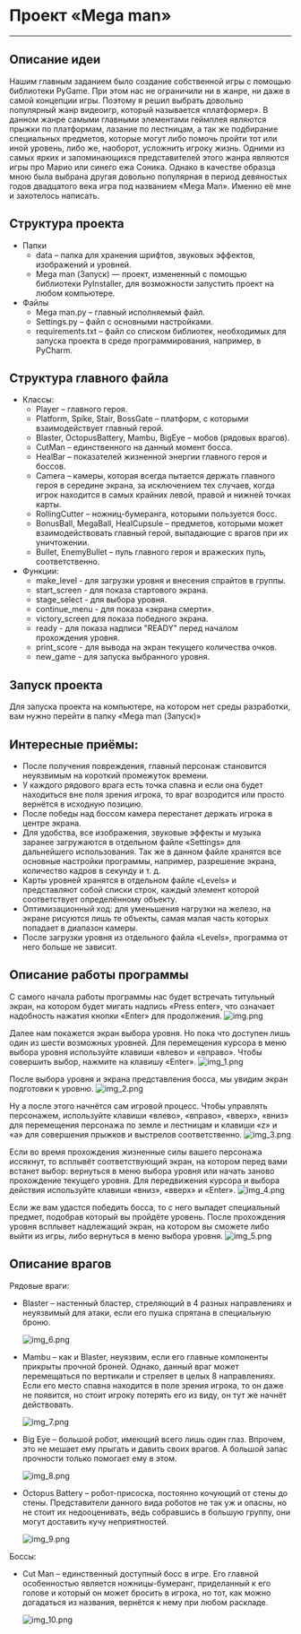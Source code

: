 # Проект «Mega man»

---

## Описание идеи
Нашим главным заданием было создание собственной игры с помощью библиотеки PyGame.
При этом нас не ограничили ни в жанре, ни даже в самой концепции игры. Поэтому я решил выбрать довольно
популярный жанр видеоигр, который называется «платформер». В данном жанре самыми главными элементами геймплея
являются прыжки по платформам, лазание по лестницам, а так же подбирание специальных предметов, которые могут либо 
помочь пройти тот или иной уровень, либо же, наоборот, усложнить игроку жизнь.  Одними из самых ярких и запоминающихся
представителей этого жанра являются игры про Марио или синего ежа Соника. Однако в качестве образца мною была выбрана
другая довольно популярная в период девяностых годов двадцатого века игра под названием «Mega Man». Именно её мне
и захотелось написать.


## Структура проекта

- Папки
    -   data – папка для хранения шрифтов, звуковых эффектов, изображений и уровней.
    -   Mega man (Запуск) — проект, измененный с помощью библиотеки PyInstaller, 
        для возможности запустить проект на любом компьютере.
- Файлы
    -   Mega man.py – главный исполняемый файл.
    -   Settings.py – файл с основными настройками.
    -   requirements.txt – файл со списком библиотек, необходимых для запуска проекта в среде программирования, 
        например, в PyCharm.
      

## Структура главного файла

- Классы:
    -	Player – главного героя.
    -	Platform, Spike, Stair, BossGate – платформ, с которыми взаимодействует главный герой.
    -	Blaster, OctopusBattery, Mambu, BigEye – мобов (рядовых врагов).
    -	CutMan – единственного на данный момент босса.
    -	HealBar – показателей жизненной энергии главного героя и боссов.
    -	Camera – камеры, которая всегда пытается держать главного героя в середине экрана,
        за исключением тех случаев, когда игрок находится в самых крайних левой, правой и нижней точках карты.
    -	RollingCutter – ножниц-бумеранга, которыми пользуется босс.
    -	BonusBall, MegaBall, HealCupsule – предметов, которыми может взаимодействовать главный герой,
        выпадающие с врагов при их уничтожении.
    -	Bullet, EnemyBullet – пуль главного героя и вражеских пуль, соответственно.
- Функции:
    -   make_level - для загрузки уровня и внесения спрайтов в группы.
    -   start_screen - для показа стартового экрана.
    -   stage_select - для выбора уровня.
    -   continue_menu - для показа «экрана смерти».
    -   victory_screen для показа победного экрана.
    -   ready - для показа надписи "READY" перед началом прохождения уровня.
    -   print_score - для вывода на экран текущего количества очков.
    -   new_game - для запуска выбранного уровня.


## Запуск проекта

Для запуска проекта на компьютере, на котором нет среды разработки, вам нужно перейти в папку «Mega man (Запуск)»


## Интересные приёмы:

-	После получения повреждения, главный персонаж становится неуязвимым на короткий промежуток времени.
-	У каждого рядового врага есть точка спавна и если она будет находиться вне поля зрения игрока,
    то враг возродится или просто вернётся в исходную позицию.
-	После победы над боссом камера перестанет держать игрока в центре экрана.
-	Для удобства, все изображения, звуковые эффекты и музыка заранее загружаются в отдельном файле «Settings» 
    для дальнейшего использования. Так же в данном файле хранятся все основные настройки программы, например,
    разрешение экрана, количество кадров в секунду и т. д.
-	Карты уровней хранятся в отдельном файле «Levels» и представляют собой списки строк, каждый элемент которой
    соответствует определённому объекту.
-	Оптимизационный ход: для уменьшения нагрузки на железо, на экране рисуются лишь те объекты, 
    самая малая часть которых попадает в диапазон камеры.
-	После загрузки уровня из отдельного файла «Levels», программа от него больше не зависит.


## Описание работы программы

С самого начала работы программы нас будет встречать титульный экран, на котором будет мигать надпись «Press enter»,
что означает надобность нажатия кнопки «Enter» для продолжения. 
![img.png](data/Readme_imgs/img.png)


Далее нам покажется экран выбора уровня. Но пока что доступен лишь один из шести возможных уровней. 
Для перемещения курсора в меню выбора уровня используйте клавиши «влево» и «вправо». Чтобы совершить 
выбор, нажмите на клавишу «Enter».
![img_1.png](data/Readme_imgs/img_1.png)


После выбора уровня и экрана представления босса, мы увидим экран подготовки к уровню. 
![img_2.png](data/Readme_imgs/img_2.png)


Ну а после этого начнётся сам игровой процесс. Чтобы управлять персонажем, 
используйте клавиши «влево», «вправо», «вверх», «вниз» для перемещения персонажа 
по земле и лестницам и клавиши «z» и «a» для совершения прыжков и выстрелов соответственно.
![img_3.png](data/Readme_imgs/img_3.png)


Если во время прохождения жизненные силы вашего персонажа иссякнут, то всплывёт соответствующий экран, 
на котором перед вами встанет выбор: вернуться в меню выбора уровня или начать заново прохождение текущего уровня. 
Для передвижения курсора и выбора действия используйте клавиши «вниз», «вверх» и «Enter».
![img_4.png](data/Readme_imgs/img_4.png)


Если же вам удастся победить босса, то с него выпадет специальный предмет, 
подобрав который вы пройдёте уровень. После прохождения уровня всплывет надлежащий экран, на котором 
вы сможете либо выйти из игры, либо вернуться в меню выбора уровня.
![img_5.png](data/Readme_imgs/img_5.png)


## Описание врагов

Рядовые враги:

- Blaster – настенный бластер, стреляющий в 4 разных направлениях и неуязвимый для атаки,
  если его пушка спрятана в специальную броню. 
  
  ![img_6.png](data/Readme_imgs/img_6.png)
  
- Mambu – как и Blaster, неуязвим, если его главные компоненты прикрыты прочной броней. 
  Однако, данный враг может перемещаться по вертикали и стреляет в целых 8 направлениях. 
  Если его место спавна находится в поле зрения игрока, то он даже не появится, но стоит игроку 
  потерять его из виду, он тут же начнёт действовать.
  
  ![img_7.png](data/Readme_imgs/img_7.png)

- Big Eye – большой робот, имеющий всего лишь один глаз. Впрочем, это не мешает ему прыгать и давить своих врагов. 
  А большой запас прочности только помогает ему в этом.
  
  ![img_8.png](data/Readme_imgs/img_8.png)

- Octopus Battery – робот-присоска, постоянно кочующий от стены до стены. 
  Представители данного вида роботов не так уж и опасны, но не стоит их недооценивать, 
  ведь собравшись в большую группу, они могут доставить кучу неприятностей.
  
  ![img_9.png](data/Readme_imgs/img_9.png)

Боссы:

- Cut Man – единственный доступный босс в игре. Его главной особенностью является ножницы-бумеранг, 
  приделанный к его голове и который он может бросить в игрока, но тот, как можно догадаться из названия, 
  вернётся к нему при любом раскладе.
  
  ![img_10.png](data/Readme_imgs/img_10.png)